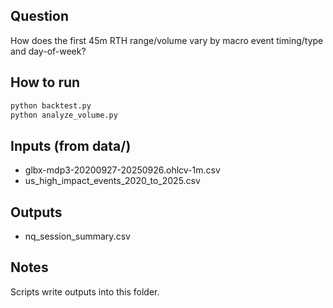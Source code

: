 ## Question
How does the first 45m RTH range/volume vary by macro event timing/type and day-of-week?

## How to run
```bash
python backtest.py
python analyze_volume.py
```

## Inputs (from data/)
- glbx-mdp3-20200927-20250926.ohlcv-1m.csv
- us_high_impact_events_2020_to_2025.csv

## Outputs
- nq_session_summary.csv

## Notes
Scripts write outputs into this folder.



